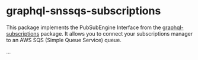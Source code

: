 # graphql-snssqs-subscriptions

This package implements the PubSubEngine Interface from the [graphql-subscriptions](https://github.com/apollographql/graphql-subscriptions) package. It allows you to connect your subscriptions manager to an AWS SQS (Simple Queue Service) queue.

...

